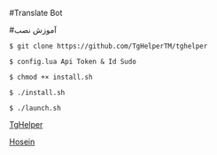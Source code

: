 #Translate Bot

#آموزش نصب

`````
$ git clone https://github.com/TgHelperTM/tghelper

$ config.lua Api Token & Id Sudo

$ chmod +× install.sh

$ ./install.sh

$ ./launch.sh
`````
[TgHelper](https://telegram.me/TgHelper)


[Hosein](https://telegram.me/Hosein_M1)

